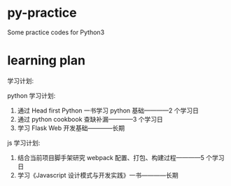 # py-practice

Some practice codes for Python3

# learning plan

学习计划:

python 学习计划:

1.  通过 Head first Python 一书学习 python 基础————2 个学习日
2.  通过 python cookbook 查缺补漏————3 个学习日
3.  学习 Flask Web 开发基础————长期

js 学习计划:

1.  结合当前项目脚手架研究 webpack 配置、打包、构建过程————5 个学习日
2.  学习《Javascript 设计模式与开发实践》一书————长期
